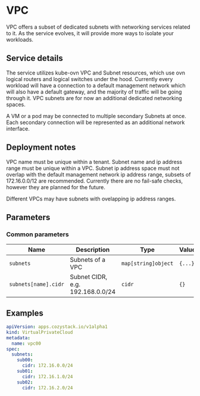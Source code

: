 # VPC

VPC offers a subset of dedicated subnets with networking services related to it.
As the service evolves, it will provide more ways to isolate your workloads.

## Service details

The service utilizes kube-ovn VPC and Subnet resources, which use ovn logical routers and logical switches under the hood.
Currently every workload will have a connection to a default management network which will also have a default gateway, and the majority of traffic will be going through it.
VPC subnets are for now an additional dedicated networking spaces.

A VM or a pod may be connected to multiple secondary Subnets at once.
Each secondary connection will be represented as an additional network interface.

## Deployment notes

VPC name must be unique within a tenant.
Subnet name and ip address range must be unique within a VPC.
Subnet ip address space must not overlap with the default management network ip address range, subsets of 172.16.0.0/12 are recommended.
Currently there are no fail-safe checks, however they are planned for the future.

Different VPCs may have subnets with ovelapping ip address ranges.

## Parameters

### Common parameters

| Name                 | Description                      | Type                | Value   |
| -------------------- | -------------------------------- | ------------------- | ------- |
| `subnets`            | Subnets of a VPC                 | `map[string]object` | `{...}` |
| `subnets[name].cidr` | Subnet CIDR, e.g. 192.168.0.0/24 | `cidr`              | `{}`    |


## Examples
```yaml
apiVersion: apps.cozystack.io/v1alpha1
kind: VirtualPrivateCloud
metadata:
  name: vpc00
spec:
  subnets:
    sub00:
      cidr: 172.16.0.0/24
    sub01:
      cidr: 172.16.1.0/24
    sub02:
      cidr: 172.16.2.0/24
```
